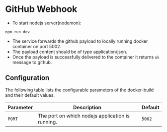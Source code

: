 # GitHub Webhook

- To start nodejs server(nodemon):
```console
npm run dev
```
- The service forwards the github payload to locally running docker container on port 5002.
- The payload content should be of type application/json.
- Once the payload is successfully delivered to the container it returns `ok` message to github.

## Configuration
The following table lists the configurable parameters of the docker-build and their default values.

| Parameter                   | Description                                           | Default                |
|-----------------------------|-------------------------------------------------------|------------------------|
| `PORT`                      | The port on which nodejs application is running.      | `5002`                 |
